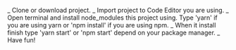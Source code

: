 _ Clone or download project.
_ Import project to Code Editor you are using.
_ Open terminal and install node_modules this project using. Type 'yarn' if you are using yarn or 'npm install' if you are using npm.
_ When it install finish type 'yarn start' or 'npm start' depend on your package manager.
_ Have fun!
